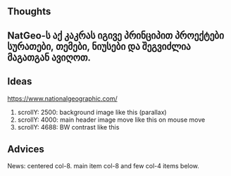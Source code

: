 ## Thoughts

## NatGeo-ს აქ კაკრას იგივე პრინციპით პროექტები სურათები, თემები, ნიუსები და შეგვიძლია მაგათგან ავიღოთ.

## Ideas
https://www.nationalgeographic.com/

1. scrollY: 2500: background image like this (parallax)
2. scrollY: 4000: main header image move like this on mouse move
3. scrollY: 4688: BW contrast like this

## Advices

News: centered col-8. main item col-8 and few col-4 items below.